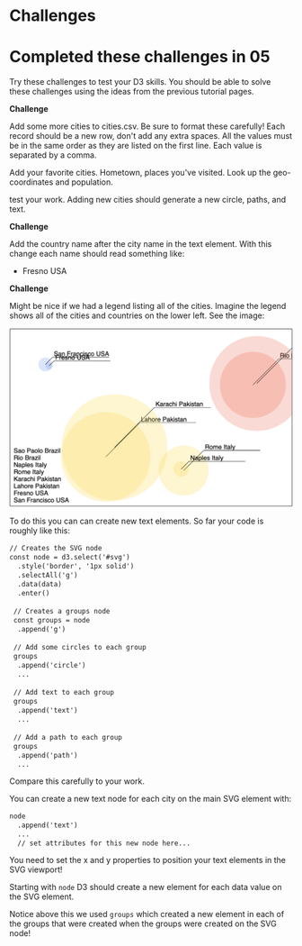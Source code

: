 # Challenges

# Completed these challenges in 05

Try these challenges to test your D3 skills. You should be able to solve these challenges using the ideas from the previous tutorial pages. 

**Challenge**

Add some more cities to cities.csv. Be sure to format these carefully! Each record should be a new row, don't add any extra spaces. All the values must be in the same order as they are listed on the first line. Each value is separated by a comma. 

Add your favorite cities. Hometown, places you've visited. Look up the geo-coordinates and population.

test your work. Adding new cities should generate a new circle, paths, and text. 

**Challenge**

Add the country name after the city name in the text element. With this change each name should read something like: 

- Fresno USA

**Challenge**

Might be nice if we had a legend listing all of the cities. Imagine the legend shows all of the cities and countries on the lower left. See the image: 

![challenge-1](images/challenge-1.png)

To do this you can can create new text elements. So far your code is roughly like this: 

```JS
// Creates the SVG node
const node = d3.select('#svg')
  .style('border', '1px solid')
  .selectAll('g') 
  .data(data)
  .enter()

 // Creates a groups node
 const groups = node
  .append('g')

 // Add some circles to each group
 groups
  .append('circle')
  ...

 // Add text to each group
 groups
  .append('text')
  ...

 // Add a path to each group
 groups
  .append('path')
  ...
```

Compare this carefully to your work. 

You can create a new text node for each city on the main SVG element with: 

```JS
node
  .append('text')
  ... 
  // set attributes for this new node here...
```

You need to set the x and y properties to position your text elements in the SVG viewport!

Starting with `node` D3 should create a new element for each data value on the SVG element. 

Notice above this we used `groups` which created a new element in each of the groups that were created when the groups were created on the SVG node!


